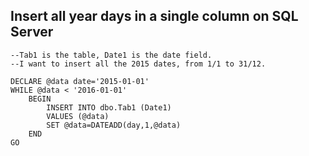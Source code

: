 ## Insert all year days in a single column on SQL Server


```
--Tab1 is the table, Date1 is the date field.
--I want to insert all the 2015 dates, from 1/1 to 31/12.

DECLARE @data date='2015-01-01'
WHILE @data < '2016-01-01'
    BEGIN
        INSERT INTO dbo.Tab1 (Date1)
        VALUES (@data)
        SET @data=DATEADD(day,1,@data)
    END
GO
``` 